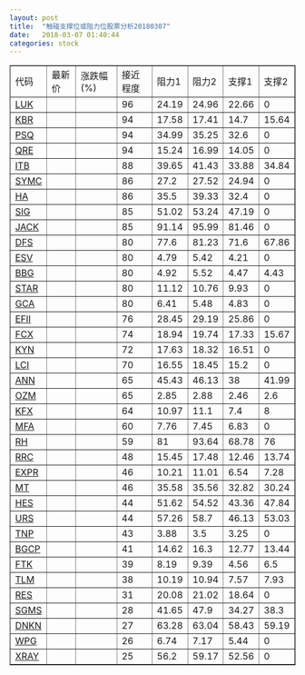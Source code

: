 ```yaml
---
layout: post
title:  "触碰支撑位或阻力位股票分析20180307"
date:   2018-03-07 01:40:44
categories: stock
---
```

<script type="text/javascript">
var stockList = []
stockList.push('gb_luk');
stockList.push('gb_kbr');
stockList.push('gb_psq');
stockList.push('gb_qre');
stockList.push('gb_itb');
stockList.push('gb_symc');
stockList.push('gb_ha');
stockList.push('gb_sig');
stockList.push('gb_jack');
stockList.push('gb_dfs');
stockList.push('gb_esv');
stockList.push('gb_bbg');
stockList.push('gb_star');
stockList.push('gb_gca');
stockList.push('gb_efii');
stockList.push('gb_fcx');
stockList.push('gb_kyn');
stockList.push('gb_lci');
stockList.push('gb_ann');
stockList.push('gb_ozm');
stockList.push('gb_kfx');
stockList.push('gb_mfa');
stockList.push('gb_rh');
stockList.push('gb_rrc');
stockList.push('gb_expr');
stockList.push('gb_mt');
stockList.push('gb_hes');
stockList.push('gb_urs');
stockList.push('gb_tnp');
stockList.push('gb_bgcp');
stockList.push('gb_ftk');
stockList.push('gb_tlm');
stockList.push('gb_res');
stockList.push('gb_sgms');
stockList.push('gb_dnkn');
stockList.push('gb_wpg');
stockList.push('gb_xray');
</script>
<table border="1">
 <tr>
 <td>代码</td>
 <td>最新价</td>
 <td>涨跌幅(%)</td>
 <td>接近程度</td>
 <td>阻力1</td>
 <td>阻力2</td>
 <td>支撑1</td>
 <td>支撑2</td>
</tr>
  <tr id="luk" class="red">
  <td><a href="http://stock.finance.sina.com.cn/usstock/quotes/LUK.html" target="_blank">LUK</a></td><td></td><td></td><td>96</td><td>24.19</td><td>24.96</td><td>22.66</td><td>0</td></tr>
  <tr id="kbr" class="green">
  <td><a href="http://stock.finance.sina.com.cn/usstock/quotes/KBR.html" target="_blank">KBR</a></td><td></td><td></td><td>94</td><td>17.58</td><td>17.41</td><td>14.7</td><td>15.64</td></tr>
  <tr id="psq" class="green">
  <td><a href="http://stock.finance.sina.com.cn/usstock/quotes/PSQ.html" target="_blank">PSQ</a></td><td></td><td></td><td>94</td><td>34.99</td><td>35.25</td><td>32.6</td><td>0</td></tr>
  <tr id="qre" class="red">
  <td><a href="http://stock.finance.sina.com.cn/usstock/quotes/QRE.html" target="_blank">QRE</a></td><td></td><td></td><td>94</td><td>15.24</td><td>16.99</td><td>14.05</td><td>0</td></tr>
  <tr id="itb" class="green">
  <td><a href="http://stock.finance.sina.com.cn/usstock/quotes/ITB.html" target="_blank">ITB</a></td><td></td><td></td><td>88</td><td>39.65</td><td>41.43</td><td>33.88</td><td>34.84</td></tr>
  <tr id="symc" class="red">
  <td><a href="http://stock.finance.sina.com.cn/usstock/quotes/SYMC.html" target="_blank">SYMC</a></td><td></td><td></td><td>86</td><td>27.2</td><td>27.52</td><td>24.94</td><td>0</td></tr>
  <tr id="ha" class="red">
  <td><a href="http://stock.finance.sina.com.cn/usstock/quotes/HA.html" target="_blank">HA</a></td><td></td><td></td><td>86</td><td>35.5</td><td>39.33</td><td>32.4</td><td>0</td></tr>
  <tr id="sig" class="red">
  <td><a href="http://stock.finance.sina.com.cn/usstock/quotes/SIG.html" target="_blank">SIG</a></td><td></td><td></td><td>85</td><td>51.02</td><td>53.24</td><td>47.19</td><td>0</td></tr>
  <tr id="jack" class="red">
  <td><a href="http://stock.finance.sina.com.cn/usstock/quotes/JACK.html" target="_blank">JACK</a></td><td></td><td></td><td>85</td><td>91.14</td><td>95.99</td><td>81.46</td><td>0</td></tr>
  <tr id="dfs" class="red">
  <td><a href="http://stock.finance.sina.com.cn/usstock/quotes/DFS.html" target="_blank">DFS</a></td><td></td><td></td><td>80</td><td>77.6</td><td>81.23</td><td>71.6</td><td>67.86</td></tr>
  <tr id="esv" class="red">
  <td><a href="http://stock.finance.sina.com.cn/usstock/quotes/ESV.html" target="_blank">ESV</a></td><td></td><td></td><td>80</td><td>4.79</td><td>5.42</td><td>4.21</td><td>0</td></tr>
  <tr id="bbg" class="red">
  <td><a href="http://stock.finance.sina.com.cn/usstock/quotes/BBG.html" target="_blank">BBG</a></td><td></td><td></td><td>80</td><td>4.92</td><td>5.52</td><td>4.47</td><td>4.43</td></tr>
  <tr id="star" class="green">
  <td><a href="http://stock.finance.sina.com.cn/usstock/quotes/STAR.html" target="_blank">STAR</a></td><td></td><td></td><td>80</td><td>11.12</td><td>10.76</td><td>9.93</td><td>0</td></tr>
  <tr id="gca" class="green">
  <td><a href="http://stock.finance.sina.com.cn/usstock/quotes/GCA.html" target="_blank">GCA</a></td><td></td><td></td><td>80</td><td>6.41</td><td>5.48</td><td>4.83</td><td>0</td></tr>
  <tr id="efii" class="red">
  <td><a href="http://stock.finance.sina.com.cn/usstock/quotes/EFII.html" target="_blank">EFII</a></td><td></td><td></td><td>76</td><td>28.45</td><td>29.19</td><td>25.86</td><td>0</td></tr>
  <tr id="fcx" class="red">
  <td><a href="http://stock.finance.sina.com.cn/usstock/quotes/FCX.html" target="_blank">FCX</a></td><td></td><td></td><td>74</td><td>18.94</td><td>19.74</td><td>17.33</td><td>15.67</td></tr>
  <tr id="kyn" class="red">
  <td><a href="http://stock.finance.sina.com.cn/usstock/quotes/KYN.html" target="_blank">KYN</a></td><td></td><td></td><td>72</td><td>17.63</td><td>18.32</td><td>16.51</td><td>0</td></tr>
  <tr id="lci" class="red">
  <td><a href="http://stock.finance.sina.com.cn/usstock/quotes/LCI.html" target="_blank">LCI</a></td><td></td><td></td><td>70</td><td>16.55</td><td>18.45</td><td>15.2</td><td>0</td></tr>
  <tr id="ann" class="red">
  <td><a href="http://stock.finance.sina.com.cn/usstock/quotes/ANN.html" target="_blank">ANN</a></td><td></td><td></td><td>65</td><td>45.43</td><td>46.13</td><td>38</td><td>41.99</td></tr>
  <tr id="ozm" class="red">
  <td><a href="http://stock.finance.sina.com.cn/usstock/quotes/OZM.html" target="_blank">OZM</a></td><td></td><td></td><td>65</td><td>2.85</td><td>2.88</td><td>2.46</td><td>2.6</td></tr>
  <tr id="kfx" class="green">
  <td><a href="http://stock.finance.sina.com.cn/usstock/quotes/KFX.html" target="_blank">KFX</a></td><td></td><td></td><td>64</td><td>10.97</td><td>11.1</td><td>7.4</td><td>8</td></tr>
  <tr id="mfa" class="red">
  <td><a href="http://stock.finance.sina.com.cn/usstock/quotes/MFA.html" target="_blank">MFA</a></td><td></td><td></td><td>60</td><td>7.76</td><td>7.45</td><td>6.83</td><td>0</td></tr>
  <tr id="rh" class="green">
  <td><a href="http://stock.finance.sina.com.cn/usstock/quotes/RH.html" target="_blank">RH</a></td><td></td><td></td><td>59</td><td>81</td><td>93.64</td><td>68.78</td><td>76</td></tr>
  <tr id="rrc" class="red">
  <td><a href="http://stock.finance.sina.com.cn/usstock/quotes/RRC.html" target="_blank">RRC</a></td><td></td><td></td><td>48</td><td>15.45</td><td>17.48</td><td>12.46</td><td>13.74</td></tr>
  <tr id="expr" class="green">
  <td><a href="http://stock.finance.sina.com.cn/usstock/quotes/EXPR.html" target="_blank">EXPR</a></td><td></td><td></td><td>46</td><td>10.21</td><td>11.01</td><td>6.54</td><td>7.28</td></tr>
  <tr id="mt" class="green">
  <td><a href="http://stock.finance.sina.com.cn/usstock/quotes/MT.html" target="_blank">MT</a></td><td></td><td></td><td>46</td><td>35.58</td><td>35.56</td><td>32.82</td><td>30.24</td></tr>
  <tr id="hes" class="green">
  <td><a href="http://stock.finance.sina.com.cn/usstock/quotes/HES.html" target="_blank">HES</a></td><td></td><td></td><td>44</td><td>51.62</td><td>54.52</td><td>43.36</td><td>47.84</td></tr>
  <tr id="urs" class="green">
  <td><a href="http://stock.finance.sina.com.cn/usstock/quotes/URS.html" target="_blank">URS</a></td><td></td><td></td><td>44</td><td>57.26</td><td>58.7</td><td>46.13</td><td>53.03</td></tr>
  <tr id="tnp" class="red">
  <td><a href="http://stock.finance.sina.com.cn/usstock/quotes/TNP.html" target="_blank">TNP</a></td><td></td><td></td><td>43</td><td>3.88</td><td>3.5</td><td>3.25</td><td>0</td></tr>
  <tr id="bgcp" class="green">
  <td><a href="http://stock.finance.sina.com.cn/usstock/quotes/BGCP.html" target="_blank">BGCP</a></td><td></td><td></td><td>41</td><td>14.62</td><td>16.3</td><td>12.77</td><td>13.44</td></tr>
  <tr id="ftk" class="green">
  <td><a href="http://stock.finance.sina.com.cn/usstock/quotes/FTK.html" target="_blank">FTK</a></td><td></td><td></td><td>39</td><td>8.19</td><td>9.39</td><td>4.56</td><td>6.5</td></tr>
  <tr id="tlm" class="green">
  <td><a href="http://stock.finance.sina.com.cn/usstock/quotes/TLM.html" target="_blank">TLM</a></td><td></td><td></td><td>38</td><td>10.19</td><td>10.94</td><td>7.57</td><td>7.93</td></tr>
  <tr id="res" class="red">
  <td><a href="http://stock.finance.sina.com.cn/usstock/quotes/RES.html" target="_blank">RES</a></td><td></td><td></td><td>31</td><td>20.08</td><td>21.02</td><td>18.64</td><td>0</td></tr>
  <tr id="sgms" class="red">
  <td><a href="http://stock.finance.sina.com.cn/usstock/quotes/SGMS.html" target="_blank">SGMS</a></td><td></td><td></td><td>28</td><td>41.65</td><td>47.9</td><td>34.27</td><td>38.3</td></tr>
  <tr id="dnkn" class="green">
  <td><a href="http://stock.finance.sina.com.cn/usstock/quotes/DNKN.html" target="_blank">DNKN</a></td><td></td><td></td><td>27</td><td>63.28</td><td>63.04</td><td>58.43</td><td>59.19</td></tr>
  <tr id="wpg" class="red">
  <td><a href="http://stock.finance.sina.com.cn/usstock/quotes/WPG.html" target="_blank">WPG</a></td><td></td><td></td><td>26</td><td>6.74</td><td>7.17</td><td>5.44</td><td>0</td></tr>
  <tr id="xray" class="green">
  <td><a href="http://stock.finance.sina.com.cn/usstock/quotes/XRAY.html" target="_blank">XRAY</a></td><td></td><td></td><td>25</td><td>56.2</td><td>59.17</td><td>52.56</td><td>0</td></tr>
</table>
